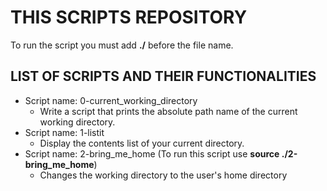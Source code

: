 # THIS SCRIPTS REPOSITORY
To run the script you must add **./** before the file name.

## LIST OF SCRIPTS AND THEIR FUNCTIONALITIES

* Script name: 0-current_working_directory
	- Write a script that prints the absolute path name of the current working directory.
* Script name: 1-listit
	- Display the contents list of your current directory.
* Script name: 2-bring_me_home (To run this script use **source ./2-bring_me_home**)
	- Changes the working directory to the user's home directory
